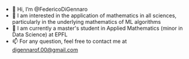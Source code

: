 - 👋 Hi, I’m @FedericoDiGennaro
- 👀 I am interested in the application of mathematics in all sciences, particularly in the underlying mathematics of ML algorithms 
- 🌱 I am currently a master's student in Applied Mathematics (minor in Data Science) at EPFL
- 📫 For any question, feel free to contact me at digennarof.00@gmail.com

<!---
FedericoDiGennaro/FedericoDiGennaro is a ✨ special ✨ repository because its `README.md` (this file) appears on your GitHub profile.
You can click the Preview link to take a look at your changes.
--->
